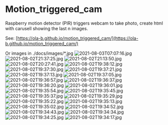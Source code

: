 # Motion_triggered_cam
Raspberry motion detector (PIR) triggers webcam to take photo, create html with carusell showing the last n images.

See: [https://ola-b.github.io/motion_triggered_cam/](https://ola-b.github.io/motion_triggered_cam/)


Or images in ./docs/images/*.jpg
![2021-08-03T07:07:16.jpg](https://github.com/Ola-B/motion_triggered_cam/blob/main/docs/images/2021-08-03T07:07:16.jpg "2021-08-03T07:07:16.jpg")
![2021-08-02T21:37:25.jpg](https://github.com/Ola-B/motion_triggered_cam/blob/main/docs/images/2021-08-02T21:37:25.jpg "2021-08-02T21:37:25.jpg")
![2021-08-02T21:13:50.jpg](https://github.com/Ola-B/motion_triggered_cam/blob/main/docs/images/2021-08-02T21:13:50.jpg "2021-08-02T21:13:50.jpg")
![2021-08-02T20:27:41.jpg](https://github.com/Ola-B/motion_triggered_cam/blob/main/docs/images/2021-08-02T20:27:41.jpg "2021-08-02T20:27:41.jpg")
![2021-08-02T19:38:12.jpg](https://github.com/Ola-B/motion_triggered_cam/blob/main/docs/images/2021-08-02T19:38:12.jpg "2021-08-02T19:38:12.jpg")
![2021-08-02T19:37:30.jpg](https://github.com/Ola-B/motion_triggered_cam/blob/main/docs/images/2021-08-02T19:37:30.jpg "2021-08-02T19:37:30.jpg")
![2021-08-02T19:37:21.jpg](https://github.com/Ola-B/motion_triggered_cam/blob/main/docs/images/2021-08-02T19:37:21.jpg "2021-08-02T19:37:21.jpg")
![2021-08-02T19:37:13.jpg](https://github.com/Ola-B/motion_triggered_cam/blob/main/docs/images/2021-08-02T19:37:13.jpg "2021-08-02T19:37:13.jpg")
![2021-08-02T19:37:05.jpg](https://github.com/Ola-B/motion_triggered_cam/blob/main/docs/images/2021-08-02T19:37:05.jpg "2021-08-02T19:37:05.jpg")
![2021-08-02T19:36:57.jpg](https://github.com/Ola-B/motion_triggered_cam/blob/main/docs/images/2021-08-02T19:36:57.jpg "2021-08-02T19:36:57.jpg")
![2021-08-02T19:36:37.jpg](https://github.com/Ola-B/motion_triggered_cam/blob/main/docs/images/2021-08-02T19:36:37.jpg "2021-08-02T19:36:37.jpg")
![2021-08-02T19:36:20.jpg](https://github.com/Ola-B/motion_triggered_cam/blob/main/docs/images/2021-08-02T19:36:20.jpg "2021-08-02T19:36:20.jpg")
![2021-08-02T19:36:01.jpg](https://github.com/Ola-B/motion_triggered_cam/blob/main/docs/images/2021-08-02T19:36:01.jpg "2021-08-02T19:36:01.jpg")
![2021-08-02T19:35:54.jpg](https://github.com/Ola-B/motion_triggered_cam/blob/main/docs/images/2021-08-02T19:35:54.jpg "2021-08-02T19:35:54.jpg")
![2021-08-02T19:35:45.jpg](https://github.com/Ola-B/motion_triggered_cam/blob/main/docs/images/2021-08-02T19:35:45.jpg "2021-08-02T19:35:45.jpg")
![2021-08-02T19:35:37.jpg](https://github.com/Ola-B/motion_triggered_cam/blob/main/docs/images/2021-08-02T19:35:37.jpg "2021-08-02T19:35:37.jpg")
![2021-08-02T19:35:29.jpg](https://github.com/Ola-B/motion_triggered_cam/blob/main/docs/images/2021-08-02T19:35:29.jpg "2021-08-02T19:35:29.jpg")
![2021-08-02T19:35:22.jpg](https://github.com/Ola-B/motion_triggered_cam/blob/main/docs/images/2021-08-02T19:35:22.jpg "2021-08-02T19:35:22.jpg")
![2021-08-02T19:35:13.jpg](https://github.com/Ola-B/motion_triggered_cam/blob/main/docs/images/2021-08-02T19:35:13.jpg "2021-08-02T19:35:13.jpg")
![2021-08-02T19:35:02.jpg](https://github.com/Ola-B/motion_triggered_cam/blob/main/docs/images/2021-08-02T19:35:02.jpg "2021-08-02T19:35:02.jpg")
![2021-08-02T19:34:52.jpg](https://github.com/Ola-B/motion_triggered_cam/blob/main/docs/images/2021-08-02T19:34:52.jpg "2021-08-02T19:34:52.jpg")
![2021-08-02T19:34:43.jpg](https://github.com/Ola-B/motion_triggered_cam/blob/main/docs/images/2021-08-02T19:34:43.jpg "2021-08-02T19:34:43.jpg")
![2021-08-02T19:34:34.jpg](https://github.com/Ola-B/motion_triggered_cam/blob/main/docs/images/2021-08-02T19:34:34.jpg "2021-08-02T19:34:34.jpg")
![2021-08-02T19:34:25.jpg](https://github.com/Ola-B/motion_triggered_cam/blob/main/docs/images/2021-08-02T19:34:25.jpg "2021-08-02T19:34:25.jpg")
![2021-08-02T19:34:17.jpg](https://github.com/Ola-B/motion_triggered_cam/blob/main/docs/images/2021-08-02T19:34:17.jpg "2021-08-02T19:34:17.jpg")
